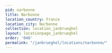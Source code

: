 ```yaml
---
pid: narbonne
title: Narbonne
location_country: France
location_city: Narbonne
collection: location_janbrueghel
layout: locationpage_janbrueghel
order: '040'
permalink: "/janbrueghel/locations/narbonne/"
---
```

